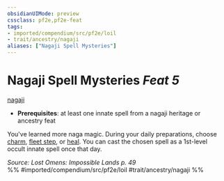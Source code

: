```yaml
---
obsidianUIMode: preview
cssclass: pf2e,pf2e-feat
tags:
- imported/compendium/src/pf2e/loil
- trait/ancestry/nagaji
aliases: ["Nagaji Spell Mysteries"]
---
```

# Nagaji Spell Mysteries  *Feat 5*  
[nagaji](nagaji-loil.md)  

- **Prerequisites**: at least one innate spell from a nagaji heritage or ancestry feat

You've learned more naga magic. During your daily preparations, choose [charm](../spells/charm.md), [fleet step](../spells/fleet-step.md), or [heal](../spells/heal.md). You can cast the chosen spell as a 1st-level occult innate spell once that day.

*Source: Lost Omens: Impossible Lands p. 49*  
%% #imported/compendium/src/pf2e/loil #trait/ancestry/nagaji %%